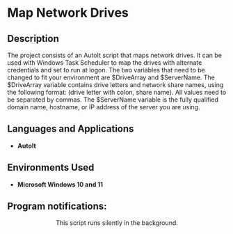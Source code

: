 <h1>Map Network Drives</h1>


<h2>Description</h2>
The project consists of an AutoIt script that maps network drives. It can be used with Windows Task Scheduler to map the drives with alternate credentials and set to run at logon. The two variables that need to be changed to fit your environment are $DriveArray and $ServerName. The $DriveArray variable contains drive letters and network share names, using the following format: (drive letter with colon, share name). All values need to be separated by commas. The $ServerName variable is the fully qualified domain name, hostname, or IP address of the server you are using. <br/>

<h2>Languages and Applications</h2>

- <b>AutoIt</b>

<h2>Environments Used </h2>

- <b>Microsoft Windows 10 and 11</b>

<h2>Program notifications:</h2>

<p align="center">
This script runs silently in the background.<br/>
<br />
<br />
</p>

<!--
 ```diff
- text in red
+ text in green
! text in orange
# text in gray
@@ text in purple (and bold)@@
```
--!>

